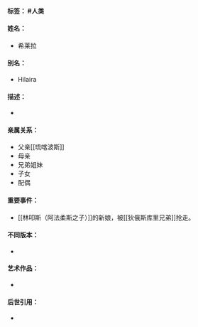 #### 标签： #人类
#### 姓名：
- 希莱拉
#### 别名：
- Hilaira
#### 描述：
- 
#### 亲属关系：
- 父亲[[琉喀波斯]]
- 母亲
- 兄弟姐妹
- 子女
- 配偶
#### 重要事件：
- [[林叩斯（阿法柔斯之子）]]的新娘，被[[狄俄斯库里兄弟]]抢走。
#### 不同版本：
- 
#### 艺术作品：
- 
#### 后世引用：
- 
